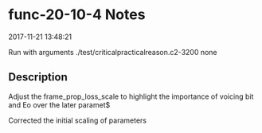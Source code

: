 # func-20-10-4 Notes

2017-11-21 13:48:21

Run with arguments ./test/criticalpracticalreason.c2-3200 none

## Description

Adjust the frame_prop_loss_scale to highlight the importance of voicing bit and Eo over the later paramet$

Corrected the initial scaling of parameters
